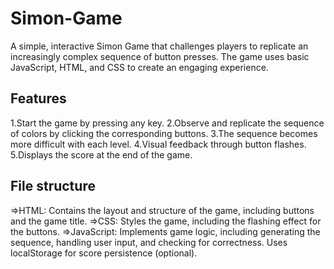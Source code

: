 # Simon-Game

A simple, interactive Simon Game that challenges players to replicate an increasingly complex sequence of button presses. The game uses basic JavaScript, HTML, and CSS to create an engaging experience.

## Features

1.Start the game by pressing any key.
2.Observe and replicate the sequence of colors by clicking the corresponding buttons.
3.The sequence becomes more difficult with each level.
4.Visual feedback through button flashes.
5.Displays the score at the end of the game.

## File structure

=>HTML: Contains the layout and structure of the game, including buttons and the game title.
=>CSS: Styles the game, including the flashing effect for the buttons.
=>JavaScript: Implements game logic, including generating the sequence, handling user input, and checking for correctness. Uses localStorage for score persistence (optional).
